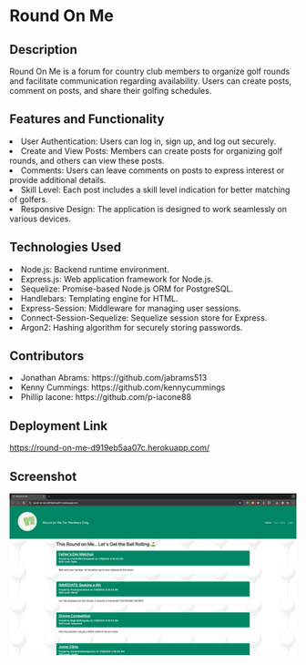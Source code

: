 # Round On Me

## Description
Round On Me is a forum for country club members to organize golf rounds and facilitate communication regarding availability. Users can create posts, comment on posts, and share their golfing schedules.

## Features and Functionality
<li>User Authentication: Users can log in, sign up, and log out securely.</li>
<li>Create and View Posts: Members can create posts for organizing golf rounds, and others can view these posts.</li>
<li>Comments: Users can leave comments on posts to express interest or provide additional details.</li>
<li>Skill Level: Each post includes a skill level indication for better matching of golfers.</li>
<li>Responsive Design: The application is designed to work seamlessly on various devices.</li>

## Technologies Used
<li>Node.js: Backend runtime environment.</li>
<li>Express.js: Web application framework for Node.js.</li>
<li>Sequelize: Promise-based Node.js ORM for PostgreSQL.</li>
<li>Handlebars: Templating engine for HTML.</li>
<li>Express-Session: Middleware for managing user sessions.</li>
<li>Connect-Session-Sequelize: Sequelize session store for Express.</li>
<li>Argon2: Hashing algorithm for securely storing passwords.</li>

## Contributors
<li>Jonathan Abrams: https://github.com/jabrams513</li>
<li>Kenny Cummings: https://github.com/kennycummings</li>
<li>Phillip Iacone: https://github.com/p-iacone88</li>

## Deployment Link
https://round-on-me-d919eb5aa07c.herokuapp.com/

## Screenshot
<img src="./public/images/round-on-me-homepage.png" alt="Homepage">
